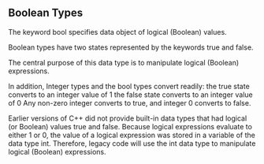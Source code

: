 ## Boolean Types

The keyword bool specifies data object of logical (Boolean) values.

Boolean types have two states represented by the keywords true and false.

The central purpose of this data type is to manipulate logical (Boolean) expressions.

In addition, Integer types and the bool types convert readily:
	the true state converts to an integer value of 1
	the false state converts to an integer value of 0
	Any non-zero integer converts to true, and integer 0 converts to false.

Earlier versions of C++ did not provide built-in data types that had logical (or Boolean) values true and false. Because logical expressions evaluate to either 1 or 0, the value of a logical expression was stored in a variable of the data type int. Therefore, legacy code will use the int data type to manipulate logical (Boolean) expressions.
